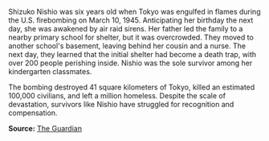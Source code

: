 
Shizuko Nishio was six years old when Tokyo was engulfed in flames during the U.S. firebombing on March 10, 1945. Anticipating her birthday the next day, she was awakened by air raid sirens. Her father led the family to a nearby primary school for shelter, but it was overcrowded. They moved to another school's basement, leaving behind her cousin and a nurse. The next day, they learned that the initial shelter had become a death trap, with over 200 people perishing inside. Nishio was the sole survivor among her kindergarten classmates.

The bombing destroyed 41 square kilometers of Tokyo, killed an estimated 100,000 civilians, and left a million homeless. Despite the scale of devastation, survivors like Nishio have struggled for recognition and compensation.

**Source:** [The Guardian](https://www.theguardian.com/world/2025/mar/10/great-tokyo-air-raid-firebombing-anniversary-america-survivors)